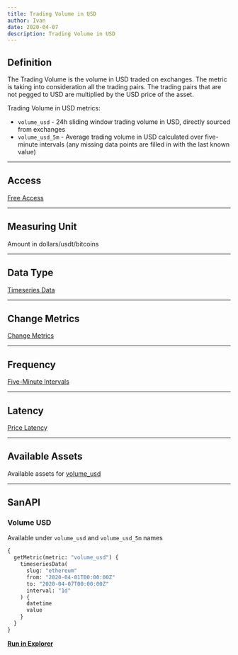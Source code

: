 ```yaml
---
title: Trading Volume in USD
author: Ivan
date: 2020-04-07
description: Trading Volume in USD 
---
```


## Definition

The Trading Volume is the volume in USD traded on exchanges.
The metric is taking into consideration all the trading pairs. The trading pairs that
are not pegged to USD are multiplied by the USD price of the asset.

Trading Volume in USD metrics:
- `volume_usd` - 24h sliding window trading volume in USD, directly sourced from exchanges
- `volume_usd_5m` - Average trading volume in USD calculated over five-minute intervals (any missing 
data points are filled in with the last known value)

---

## Access

[Free Access](/metrics/details/access#free-access)

---

## Measuring Unit

Amount in dollars/usdt/bitcoins

---

## Data Type

[Timeseries Data](/metrics/details/data-type#timeseries-data)

---

## Change Metrics

[Change Metrics](/metrics/details/change_metrics)

---

## Frequency

[Five-Minute Intervals](/metrics/details/frequency#five-minute-frequency)

---

## Latency

[Price Latency](/metrics/details/latency#price-latency)

---

## Available Assets

Available assets for [volume_usd](https://api.santiment.net/graphiql?query=%7B%0A++getMetric%28metric%3A+%22volume_usd%22%29%7B%0A++++metadata%7B%0A++++++availableSlugs%0A++++%7D%0A++%7D%0A%7D)

---

## SanAPI

### Volume USD

Available under `volume_usd` and `volume_usd_5m` names

```graphql
{
  getMetric(metric: "volume_usd") {
    timeseriesData(
      slug: "ethereum"
      from: "2020-04-01T00:00:00Z"
      to: "2020-04-07T00:00:00Z"
      interval: "1d"
    ) {
      datetime
      value
    }
  }
}
```

[**Run in Explorer**](https://api.santiment.net/graphiql?query=%7B%0A++getMetric%28metric%3A+%22volume_usd%22%29+%7B%0A++++timeseriesData%28%0A++++++slug%3A+%22ethereum%22%0A++++++from%3A+%222020-04-01T00%3A00%3A00Z%22%0A++++++to%3A+%222020-04-07T00%3A00%3A00Z%22%0A++++++interval%3A+%221d%22%0A++++%29+%7B%0A++++++datetime%0A++++++value%0A++++%7D%0A++%7D%0A%7D)
